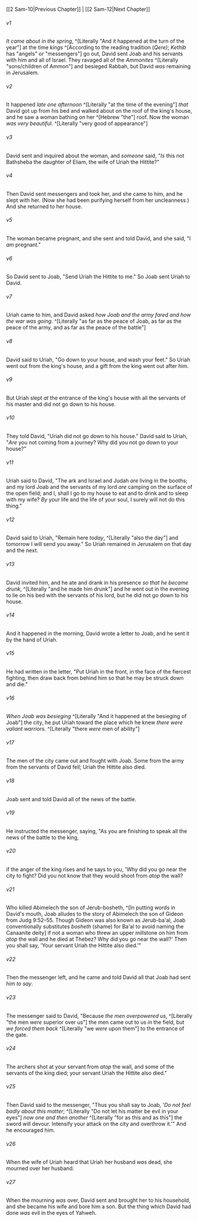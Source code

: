 ﻿---
aliases:
  - 2 Samuel 11
---

[[2 Sam-10|Previous Chapter]] | [[2 Sam-12|Next Chapter]]

###### v1
_It came about in the spring_, ^[Literally "And it happened at the turn of the year"] at the time _kings_ ^[According to the reading tradition (_Qere)_; _Kethib_ has "angels" or "messengers"] go out, David sent Joab and his servants with him and all of Israel. They ravaged all of the _Ammonites_ ^[Literally "sons/children of Ammon"] and besieged Rabbah, but David _was_ remaining in Jerusalem.

###### v2
It happened _late one afternoon_ ^[Literally "at the time of the evening"] _that_ David got up from his bed and walked about on the roof of the king's house, and he saw a woman bathing on her ^[Hebrew "the"] roof. Now the woman _was very beautiful_. ^[Literally "very good of appearance"]

###### v3
David sent and inquired about the woman, and _someone_ said, "_Is_ this not Bathsheba the daughter of Eliam, the wife of Uriah the Hittite?"

###### v4
Then David sent messengers and took her, and she came to him, and he slept with her. (Now she had been purifying herself from her uncleanness.) And she returned to her house.

###### v5
The woman became pregnant, and she sent and told David, and she said, "I _am_ pregnant."

###### v6
So David sent to Joab, "Send Uriah the Hittite to me." So Joab sent Uriah to David.

###### v7
Uriah came to him, and David asked _how Joab and the army fared and how the war was going_. ^[Literally "as far as the peace of Joab, as far as the peace of the army, and as far as the peace of the battle"]

###### v8
David said to Uriah, "Go down to your house, and wash your feet." So Uriah went out from the king's house, and a gift from the king went out after him.

###### v9
But Uriah slept _at_ the entrance of the king's house with all the servants of his master and did not go down to his house.

###### v10
They told David, "Uriah did not go down to his house." David said to Uriah, "_Are_ you not coming from a journey? Why did you not go down to your house?"

###### v11
Uriah said to David, "The ark and Israel and Judah _are_ living in the booths; and my lord Joab and the servants of my lord _are_ camping on the surface of the open field; and I, shall I go to my house to eat and to drink and to sleep with my wife? _By_ your life and the life of your soul, I surely will not do this thing."

###### v12
David said to Uriah, "Remain here _today_, ^[Literally "also the day"] and tomorrow I will send you away." So Uriah remained in Jerusalem on that day and the next.

###### v13
David invited him, and he ate and drank in his presence _so that he became drunk_, ^[Literally "and he made him drunk"] and he went out in the evening to lie on his bed with the servants of his lord, but he did not go down to his house.

###### v14
And it happened in the morning, David wrote a letter to Joab, and he sent it by the hand of Uriah.

###### v15
He had written in the letter, "Put Uriah in the front, in the face of the fiercest fighting, then draw back from behind him so that he may be struck down and die."

###### v16
_When Joab was besieging_ ^[Literally "And it happened at the besieging of Joab"] the city, he put Uriah toward the place which he knew _there were valiant warriors_. ^[Literally "there _were_ men of ability"]

###### v17
The men of the city came out and fought with Joab. Some from the army from the servants of David fell; Uriah the Hittite also died.

###### v18
Joab sent and told David all of the news of the battle.

###### v19
He instructed the messenger, saying, "As you are finishing to speak all the news of the battle to the king,

###### v20
if the anger of the king rises and he says to you, 'Why did you go near the city to fight? Did you not know that they would shoot from _atop_ the wall?

###### v21
Who killed Abimelech the son of Jerub-bosheth, ^[In putting words in David's mouth, Joab alludes to the story of Abimelech the son of Gideon from Judg 9:52–55. Though Gideon was also known as Jerub-ba'al, Joab conventionally substitutes _bosheth_ (shame) for Ba'al to avoid naming the Canaanite deity] if not a woman who threw an upper millstone on him from _atop_ the wall and he died at Thebez? Why did you go near the wall?' Then you shall say, 'Your servant Uriah the Hittite also died.'"

###### v22
Then the messenger left, and he came and told David all that Joab had sent him _to say_.

###### v23
The messenger said to David, "Because _the men overpowered us_, ^[Literally "the men _were_ superior over us"] the men came out to us _in_ the field, but _we forced them back_ ^[Literally "we _were_ upon them"] to the entrance of the gate.

###### v24
The archers shot at your servant from _atop_ the wall, and some of the servants of the king died; your servant Uriah the Hittite also died."

###### v25
Then David said to the messenger, "Thus you shall say to Joab, '_Do not feel badly about this matter_; ^[Literally "Do not let his matter be evil in your eyes"] _now one and then another_ ^[Literally "for as this and as this"] the sword will devour. Intensify your attack on the city and overthrow it.'" And he encouraged him.

###### v26
When the wife of Uriah heard that Uriah her husband _was_ dead, she mourned over her husband.

###### v27
When the mourning _was_ over, David sent and brought her to his household, and she became his wife and bore him a son. But the thing which David had done _was_ evil in the eyes of Yahweh.